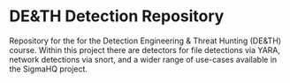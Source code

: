 # 	DE&TH Detection Repository

Repository for the for the Detection Engineering & Threat Hunting (DE&TH) course. Within this project there are detectors for file detections via YARA, network detections via snort, and a wider range of use-cases available in the SigmaHQ project.
